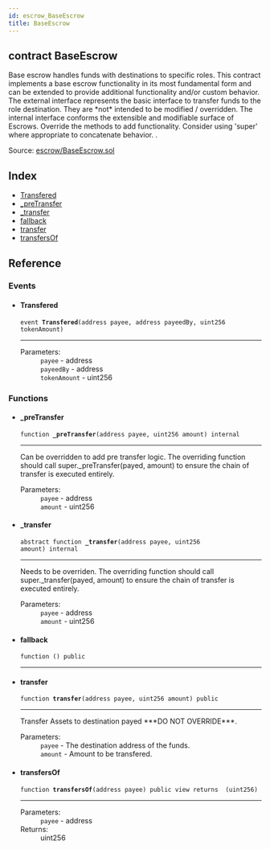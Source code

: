 ```yaml
---
id: escrow_BaseEscrow
title: BaseEscrow
---
```


<div class="contract-doc"><div class="contract"><h2 class="contract-header"><span class="contract-kind">contract</span> BaseEscrow</h2><p class="description">Base escrow handles funds with destinations to specific roles. This contract implements a base escrow functionality in its most fundamental form and can be extended to provide additional functionality and/or custom behavior. The external interface represents the basic interface to transfer funds to the role destination. They are *not* intended to be modified / overridden. The internal interface conforms the extensible and modifiable surface of Escrows. Override the methods to add functionality. Consider using &#x27;super&#x27; where appropriate to concatenate behavior. .</p><div class="source">Source: <a href="https://github.com/Cpollo/Ethereum/blob/v0.0.1/contracts/escrow/BaseEscrow.sol" target="_blank">escrow/BaseEscrow.sol</a></div></div><div class="index"><h2>Index</h2><ul><li><a href="escrow_BaseEscrow.html#Transfered">Transfered</a></li><li><a href="escrow_BaseEscrow.html#_preTransfer">_preTransfer</a></li><li><a href="escrow_BaseEscrow.html#_transfer">_transfer</a></li><li><a href="escrow_BaseEscrow.html#">fallback</a></li><li><a href="escrow_BaseEscrow.html#transfer">transfer</a></li><li><a href="escrow_BaseEscrow.html#transfersOf">transfersOf</a></li></ul></div><div class="reference"><h2>Reference</h2><div class="events"><h3>Events</h3><ul><li><div class="item event"><span id="Transfered" class="anchor-marker"></span><h4 class="name">Transfered</h4><div class="body"><code class="signature">event <strong>Transfered</strong><span>(address payee, address payeedBy, uint256 tokenAmount) </span></code><hr/><dl><dt><span class="label-parameters">Parameters:</span></dt><dd><div><code>payee</code> - address</div><div><code>payeedBy</code> - address</div><div><code>tokenAmount</code> - uint256</div></dd></dl></div></div></li></ul></div><div class="functions"><h3>Functions</h3><ul><li><div class="item function"><span id="_preTransfer" class="anchor-marker"></span><h4 class="name">_preTransfer</h4><div class="body"><code class="signature">function <strong>_preTransfer</strong><span>(address payee, uint256 amount) </span><span>internal </span></code><hr/><div class="description"><p>Can be overridden to add pre transfer logic. The overriding function should call super._preTransfer(payed, amount) to ensure the chain of transfer is executed entirely.</p></div><dl><dt><span class="label-parameters">Parameters:</span></dt><dd><div><code>payee</code> - address</div><div><code>amount</code> - uint256</div></dd></dl></div></div></li><li><div class="item function"><span id="_transfer" class="anchor-marker"></span><h4 class="name">_transfer</h4><div class="body"><code class="signature"><span>abstract </span>function <strong>_transfer</strong><span>(address payee, uint256 amount) </span><span>internal </span></code><hr/><div class="description"><p>Needs to be overriden. The overriding function should call super._transfer(payed, amount) to ensure the chain of transfer is executed entirely.</p></div><dl><dt><span class="label-parameters">Parameters:</span></dt><dd><div><code>payee</code> - address</div><div><code>amount</code> - uint256</div></dd></dl></div></div></li><li><div class="item function"><span id="fallback" class="anchor-marker"></span><h4 class="name">fallback</h4><div class="body"><code class="signature">function <strong></strong><span>() </span><span>public </span></code><hr/></div></div></li><li><div class="item function"><span id="transfer" class="anchor-marker"></span><h4 class="name">transfer</h4><div class="body"><code class="signature">function <strong>transfer</strong><span>(address payee, uint256 amount) </span><span>public </span></code><hr/><div class="description"><p>Transfer Assets to destination payed ***DO NOT OVERRIDE***.</p></div><dl><dt><span class="label-parameters">Parameters:</span></dt><dd><div><code>payee</code> - The destination address of the funds.</div><div><code>amount</code> - Amount to be transfered.</div></dd></dl></div></div></li><li><div class="item function"><span id="transfersOf" class="anchor-marker"></span><h4 class="name">transfersOf</h4><div class="body"><code class="signature">function <strong>transfersOf</strong><span>(address payee) </span><span>public </span><span>view </span><span>returns  (uint256) </span></code><hr/><dl><dt><span class="label-parameters">Parameters:</span></dt><dd><div><code>payee</code> - address</div></dd><dt><span class="label-return">Returns:</span></dt><dd>uint256</dd></dl></div></div></li></ul></div></div></div>

